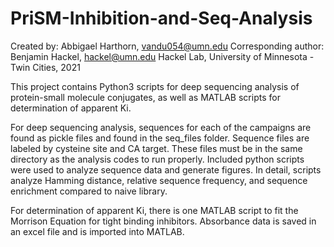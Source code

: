 # PriSM-Inhibition-and-Seq-Analysis

Created by: Abbigael Harthorn, vandu054@umn.edu
Corresponding author: Benjamin Hackel, hackel@umn.edu 
Hackel Lab, University of Minnesota - Twin Cities, 2021

This project contains Python3 scripts for deep sequencing analysis of protein-small molecule conjugates, as well as MATLAB scripts for determination of apparent Ki. 

For deep sequencing analysis, sequences for each of the campaigns are found as pickle files and found in the seq_files folder. Sequence files are labeled by cysteine site and CA target. These files must be in the same directory as the analysis codes to run properly. Included python scripts were used to analyze sequence data and generate figures. In detail, scripts analyze Hamming distance, relative sequence frequency, and sequence enrichment compared to naive library.

For determination of apparent Ki, there is one MATLAB script to fit the Morrison Equation for tight binding inhibitors. Absorbance data is saved in an excel file and is imported into MATLAB.

